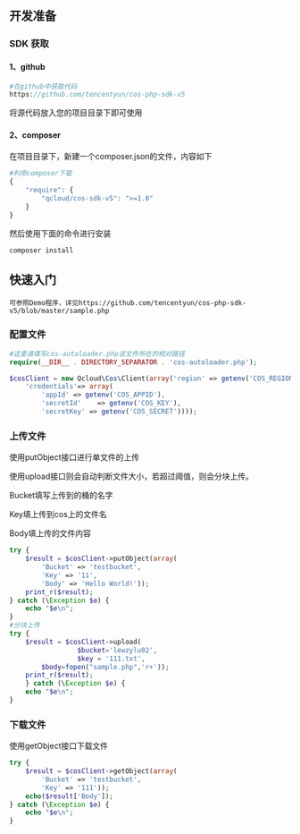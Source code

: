 ## 开发准备
### SDK 获取
#### 1、github
```php
#在github中获取代码
https://github.com/tencentyun/cos-php-sdk-v5
```
将源代码放入您的项目目录下即可使用
#### 2、composer
在项目目录下，新建一个composer.json的文件，内容如下
```php
#利用composer下载
{
    "require": {
        "qcloud/cos-sdk-v5": ">=1.0"
    }
}
```
然后使用下面的命令进行安装
```
composer install
```
## 快速入门 
```
可参照Demo程序，详见https://github.com/tencentyun/cos-php-sdk-v5/blob/master/sample.php
```
### 配置文件
```php
#这里请填写cos-autoloader.php该文件所在的相对路径
require(__DIR__ . DIRECTORY_SEPARATOR . 'cos-autoloader.php');

$cosClient = new Qcloud\Cos\Client(array('region' => getenv('COS_REGION'),
    'credentials'=> array(
        'appId' => getenv('COS_APPID'),
        'secretId'    => getenv('COS_KEY'),
        'secretKey' => getenv('COS_SECRET'))));
```
### 上传文件
使用putObject接口进行单文件的上传

使用upload接口则会自动判断文件大小，若超过阈值，则会分块上传。

Bucket填写上传到的桶的名字

Key填上传到cos上的文件名

Body填上传的文件内容

```php
try {
    $result = $cosClient->putObject(array(
        'Bucket' => 'testbucket',
        'Key' => '11',
        'Body' => 'Hello World!'));
    print_r($result);
} catch (\Exception $e) {
    echo "$e\n";
}
#分块上传
try {
    $result = $cosClient->upload(
                 $bucket='lewzylu02',
                 $key = '111.txt',
        $body=fopen("sample.php",'r+'));
    print_r($result);
    } catch (\Exception $e) {
    echo "$e\n";
}
```
### 下载文件
使用getObject接口下载文件
```php
try {
    $result = $cosClient->getObject(array(
        'Bucket' => 'testbucket',
        'Key' => '111'));
    echo($result['Body']);
} catch (\Exception $e) {
    echo "$e\n";
}
```
